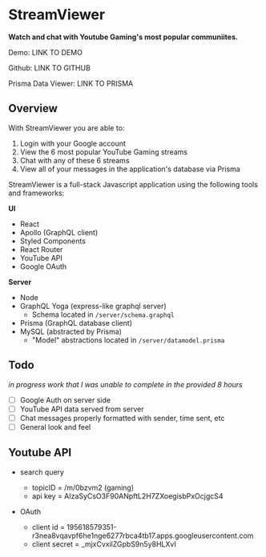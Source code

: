# StreamViewer

**Watch and chat with Youtube Gaming's most popular communiites.**

Demo: LINK TO DEMO

Github: LINK TO GITHUB

Prisma Data Viewer: LINK TO PRISMA

## Overview

With StreamViewer you are able to:

1. Login with your Google account
2. View the 6 most popular YouTube Gaming streams
3. Chat with any of these 6 streams
4. View all of your messages in the application's database via Prisma

StreamViewer is a full-stack Javascript application using the following tools and frameworks:

**UI**

- React
- Apollo (GraphQL client)
- Styled Components
- React Router
- YouTube API
- Google OAuth

**Server**

- Node
- GraphQL Yoga (express-like graphql server)
  - Schema located in `/server/schema.graphql`
- Prisma (GraphQL database client)
- MySQL (abstracted by Prisma)
  - "Model" abstractions located in `/server/datamodel.prisma`

## Todo

_in progress work that I was unable to complete in the provided 8 hours_

- [ ] Google Auth on server side
- [ ] YouTube API data served from server
- [ ] Chat messages properly formatted with sender, time sent, etc
- [ ] General look and feel

## Youtube API

- search query

  - topicID = /m/0bzvm2 (gaming)
  - api key = AIzaSyCsO3F90ANpftL2H7ZXoegisbPxOcjgcS4

- OAuth
  - client id = 195618579351-r3nea8vqavpf6he1nge6277rbca4tb17.apps.googleusercontent.com
  - client secret = \_mjxCvxilZGpbS9n5y8HLXvI
